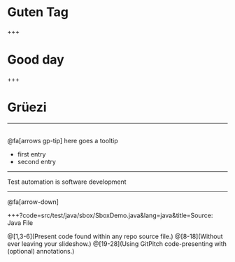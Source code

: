 # Guten Tag 

+++ 

# Good day 

+++

# Grüezi 

--- 

<br>
@fa[arrows gp-tip] here goes a tooltip

- first entry 
- second entry 

---

Test automation is software development

--- 
@fa[arrow-down]


+++?code=src/test/java/sbox/SboxDemo.java&lang=java&title=Source: Java File

@[1,3-6](Present code found within any repo source file.) @[8-18](Without ever leaving your slideshow.) @[19-28](Using GitPitch code-presenting with (optional) annotations.)
